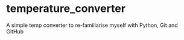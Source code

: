 # temperature_converter
A simple temp converter to re-familiarise myself with Python, Git and GitHub
